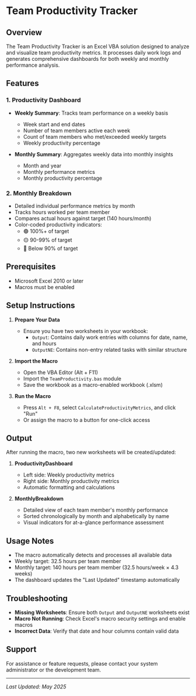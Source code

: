 # Team Productivity Tracker

## Overview
The Team Productivity Tracker is an Excel VBA solution designed to analyze and visualize team productivity metrics. It processes daily work logs and generates comprehensive dashboards for both weekly and monthly performance analysis.

## Features

### 1. Productivity Dashboard
- **Weekly Summary**: Tracks team performance on a weekly basis
  - Week start and end dates
  - Number of team members active each week
  - Count of team members who met/exceeded weekly targets
  - Weekly productivity percentage

- **Monthly Summary**: Aggregates weekly data into monthly insights
  - Month and year
  - Monthly performance metrics
  - Monthly productivity percentage

### 2. Monthly Breakdown
- Detailed individual performance metrics by month
- Tracks hours worked per team member
- Compares actual hours against target (140 hours/month)
- Color-coded productivity indicators:
  - 🟢 100%+ of target
  - 🟡 90-99% of target
  - 🔴 Below 90% of target

## Prerequisites
- Microsoft Excel 2010 or later
- Macros must be enabled

## Setup Instructions

1. **Prepare Your Data**
   - Ensure you have two worksheets in your workbook:
     - `Output`: Contains daily work entries with columns for date, name, and hours
     - `OutputNE`: Contains non-entry related tasks with similar structure

2. **Import the Macro**
   - Open the VBA Editor (Alt + F11)
   - Import the `TeamProductivity.bas` module
   - Save the workbook as a macro-enabled workbook (.xlsm)

3. **Run the Macro**
   - Press `Alt + F8`, select `CalculateProductivityMetrics`, and click "Run"
   - Or assign the macro to a button for one-click access

## Output
After running the macro, two new worksheets will be created/updated:

1. **ProductivityDashboard**
   - Left side: Weekly productivity metrics
   - Right side: Monthly productivity metrics
   - Automatic formatting and calculations

2. **MonthlyBreakdown**
   - Detailed view of each team member's monthly performance
   - Sorted chronologically by month and alphabetically by name
   - Visual indicators for at-a-glance performance assessment

## Usage Notes
- The macro automatically detects and processes all available data
- Weekly target: 32.5 hours per team member
- Monthly target: 140 hours per team member (32.5 hours/week × 4.3 weeks)
- The dashboard updates the "Last Updated" timestamp automatically

## Troubleshooting
- **Missing Worksheets**: Ensure both `Output` and `OutputNE` worksheets exist
- **Macro Not Running**: Check Excel's macro security settings and enable macros
- **Incorrect Data**: Verify that date and hour columns contain valid data

## Support
For assistance or feature requests, please contact your system administrator or the development team.

---
*Last Updated: May 2025*
